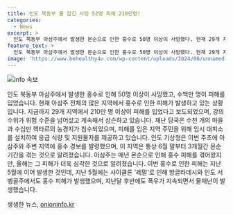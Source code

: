 ```yaml
---
title: 인도 북동부 물 잠긴 사망 52명 피해 210만명!
categories:
  - News
excerpt: >
  인도 북동부 아삼주에서 발생한 몬순으로 인한 홍수로 50명 이상이 사망했다. 현재 29개 지역에서 210만여명이 피해를 입었으며, 강 수위가 위험 수준을 넘어서고 있어 상황이 계속 악화되고 있다. 재난 당국은 3천208곳의 마을이 물에 잠기고 5만7천18㎢의 농경지가 침수된 상황이다. 이에 대피소 247곳이 마련되어 76만여명에 대한 지원이 이루어지고 있다. 인도 기상청은 아삼주와 인근 3개 주에 대해 홍수 경보를 발령했으며, 매년 겪는 홍수 피해가 더 심각한 상황이라고 전해졌다.
feature_text: >
  인도 북동부 아삼주에서 발생한 몬순으로 인한 홍수로 50명 이상이 사망했다. 현재 29개 지역에서 210만여명이 피해를 입었으며, 강 수위가 위험 수준을 넘어서고 있어 상황이 계속 악화되고 있다. 재난 당국은 3천208곳의 마을이 물에 잠기고 5만7천18㎢의 농경지가 침수된 상황이다. 이에 대피소 247곳이 마련되어 76만여명에 대한 지원이 이루어지고 있다. 인도 기상청은 아삼주와 인근 3개 주에 대해 홍수 경보를 발령했으며, 매년 겪는 홍수 피해가 더 심각한 상황이라고 전해졌다.
image: 'https://www.behealthy4u.com/wp-content/uploads/2024/06/unnamed-file.png'
---
```


<p><img src="https://www.behealthy4u.com/wp-content/uploads/2024/06/unnamed-file.png" alt="info 속보" /></p>

<p>인도 북동부 아삼주에서 발생한 홍수로 인해 50명 이상이 사망했고, 수백만 명이 피해를 입었습니다. 현재 아삼주 전체의 많은 지역에서 홍수로 인한 피해가 발생하고 있는 상황입니다. 지금까지 29개 지역에서 210만 명 이상이 피해를 입었다고 보도되었으며, 강의 수위가 위험 수준을 넘어섰고 계속해서 상슨하고 있습니다. 재난 당국은 수천 개의 마을과 수십만 헥타르의 농경지가 침수되었으며, 피해를 입은 지역 주민을 위해 임시 대피소를 설치하여 응급 식량 및 지원물자를 제공하고 있습니다. 인도 기상청은 이번 주초에 아삼주와 주변 지역에 홍수 경보를 발령했으며, 이 지역은 통상 6월 말부터 3개월간 몬순 기간을 겪는 것으로 알려졌습니다. 아삼주는 매년 몬순으로 인해 홍수 피해를 겪어왔지만, 올해는 그 피해가 더욱 심각한 것으로 알려졌습니다. 이번 홍수로 인한 피해는 지난 5월에 이어 발생한 것인데, 지난 5월에는 사이클론 '레말'로 인해 방글라데시와 인도 서벵골주에서도 홍수 피해가 발생했으며, 지난달 후반에도 폭우가 지속되면서 물재난이 발생했습니다.</p>
생생한 뉴스, <a href="https://onioninfo.kr" rel="dofollow">onioninfo.kr</a>


